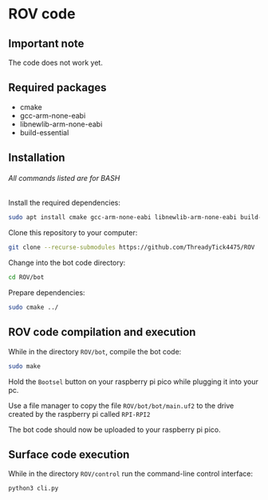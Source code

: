 # ROV code

## Important note

The code does not work yet.

## Required packages

- cmake
- gcc-arm-none-eabi
- libnewlib-arm-none-eabi
- build-essential

## Installation

###### All commands listed are for BASH

Install the required dependencies:

```bash
sudo apt install cmake gcc-arm-none-eabi libnewlib-arm-none-eabi build-essential
```

Clone this repository to your computer:

```bash
git clone --recurse-submodules https://github.com/ThreadyTick4475/ROV
```

Change into the bot code directory:

```bash
cd ROV/bot
```

Prepare dependencies:

```bash
sudo cmake ../
```

## ROV code compilation and execution

While in the directory `ROV/bot`, compile the bot code:

```bash
sudo make
```

Hold the `Bootsel` button on your raspberry pi pico while plugging it into your pc.

Use a file manager to copy the file `ROV/bot/bot/main.uf2` to the drive created by the raspberry pi called `RPI-RPI2`

The bot code should now be uploaded to your raspberry pi pico.

## Surface code execution

While in the directory `ROV/control` run the command-line control interface:

```bash
python3 cli.py
```